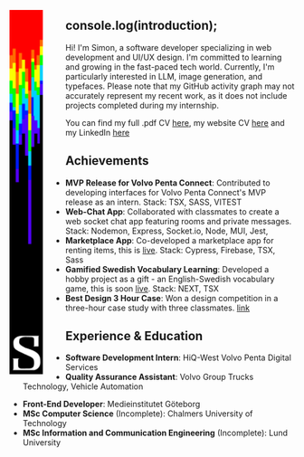 <p align="center">
  <img alt="YOUR-ALT-TEXT" src="/bar777.png" width="59px" align="left" style="padding-right: 40px">
  
  ## console.log(introduction);
  >
   Hi! I'm Simon, a software developer specializing in web development and UI/UX design. I'm committed to learning and growing in the fast-paced tech world. Currently, I'm particularly interested in LLM, image generation, and typefaces.
   Please note that my GitHub activity graph may not accurately represent my recent work, as it does not include projects completed during my internship.
  > 
  You can find my full .pdf CV [here](/CV%202024.pdf), my website CV [here](https://vacannot.github.io/CV/) and my LinkedIn [here](https://www.linkedin.com/in/simon-e-51a54b80/)

## Achievements

- **MVP Release for Volvo Penta Connect**: Contributed to developing interfaces for Volvo Penta Connect's MVP release as an intern. Stack: TSX, SASS, VITEST
- **Web-Chat App**: Collaborated with classmates to create a web socket chat app featuring rooms and private messages. Stack: Nodemon, Express, Socket.io, Node, MUI, Jest, 
- **Marketplace App**: Co-developed a marketplace app for renting items, this is [live](https://pinkrent-6a7wj2g2l-vacannot.vercel.app/). Stack: Cypress, Firebase, TSX, Sass
- **Gamified Swedish Vocabulary Learning**: Developed a hobby project as a gift - an English-Swedish vocabulary game, this is soon [live](https://swetree.vercel.app/). Stack: NEXT, TSX
- **Best Design 3 Hour Case**: Won a design competition in a three-hour case study with three classmates. [link](https://www.linkedin.com/posts/simon-e-51a54b80_also-happy-to-announce-that-i-together-with-activity-6975186898801631232-9xks)

## Experience & Education

- **Software Development Intern**: HiQ-West Volvo Penta Digital Services
- **Quality Assurance Assistant**: Volvo Group Trucks Technology, Vehicle Automation
  >
- **Front-End Developer**: Medieinstitutet Göteborg
- **MSc Computer Science** (Incomplete): Chalmers University of Technology
- **MSc Information and Communication Engineering** (Incomplete): Lund University

</p>
